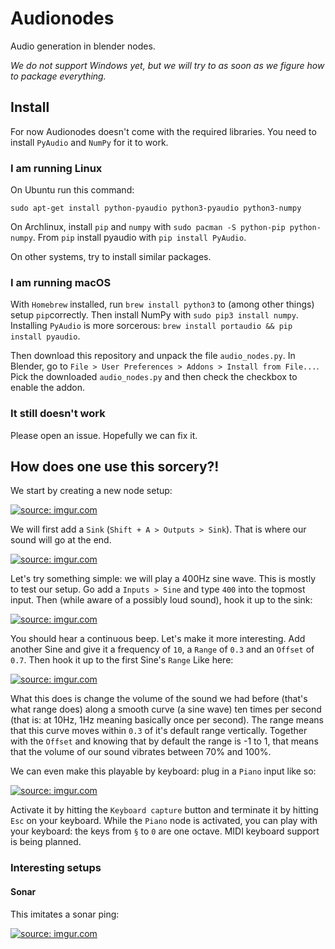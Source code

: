 # Audionodes

Audio generation in blender nodes.

_We do not support Windows yet, but we will try to as soon as we figure how to package everything._

## Install

For now Audionodes doesn't come with the required libraries. You need to install `PyAudio` and `NumPy` for it to work.

### I am running Linux

On Ubuntu run this command:

`sudo apt-get install python-pyaudio python3-pyaudio python3-numpy`

On Archlinux, install `pip` and `numpy` with `sudo pacman -S python-pip python-numpy`. From `pip` install pyaudio with `pip install PyAudio`.

On other systems, try to install similar packages.

### I am running macOS

With `Homebrew` installed, run `brew install python3` to (among other things) setup `pip`correctly. Then install NumPy with `sudo pip3 install numpy`. Installing `PyAudio` is more sorcerous: `brew install portaudio && pip install pyaudio`.

Then download this repository and unpack the file `audio_nodes.py`. In Blender, go to `File > User Preferences > Addons > Install from File...`. Pick the downloaded `audio_nodes.py` and then check the checkbox to enable the addon.

### It still doesn't work

Please open an issue. Hopefully we can fix it.

## How does one use this sorcery?!

We start by creating a new node setup:

<a href="http://imgur.com/pz2aQMr"><img src="http://i.imgur.com/pz2aQMr.png" title="source: imgur.com" /></a>

We will first add a `Sink` (`Shift + A > Outputs > Sink`). That is where our sound will go at the end.

<a href="http://imgur.com/vsMk0Ez"><img src="http://i.imgur.com/vsMk0Ez.png" title="source: imgur.com" /></a>

Let's try something simple: we will play a 400Hz sine wave. This is mostly to test our setup. Go add a `Inputs > Sine` and type `400` into the topmost input. Then (while aware of a possibly loud sound), hook it up to the sink:

<a href="http://imgur.com/kXsd1sT"><img src="http://i.imgur.com/kXsd1sT.png" title="source: imgur.com" /></a>

You should hear a continuous beep. Let's make it more interesting. Add another Sine and give it a frequency of `10`, a `Range` of `0.3` and an `Offset` of `0.7`. Then hook it up to the first Sine's `Range` Like here:

<a href="http://imgur.com/z77ttYf"><img src="http://i.imgur.com/z77ttYf.png" title="source: imgur.com" /></a>

What this does is change the volume of the sound we had before (that's what range does) along a smooth curve (a sine wave) ten times per second (that is: at 10Hz, 1Hz meaning basically once per second). The range means that this curve moves within `0.3` of it's default range vertically. Together with the `Offset` and knowing that by default the range is -1 to 1, that means that the volume of our sound vibrates between 70% and 100%.

We can even make this playable by keyboard: plug in a `Piano` input like so:

<a href="http://imgur.com/yG1n4Rf"><img src="http://i.imgur.com/yG1n4Rf.png" title="source: imgur.com" /></a>

Activate it by hitting the `Keyboard capture` button and terminate it by hitting `Esc` on your keyboard. While the `Piano` node is activated, you can play with your keyboard: the keys from `§` to `0` are one octave. MIDI keyboard support is being planned.

### Interesting setups

#### Sonar

This imitates a sonar ping:

<a href="http://imgur.com/T7KP32w"><img src="http://i.imgur.com/T7KP32w.png" title="source: imgur.com" /></a>

